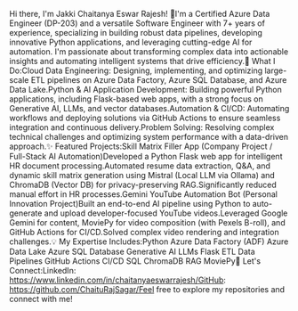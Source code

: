Hi there, I'm Jakki Chaitanya Eswar Rajesh! 👋I'm a Certified Azure Data Engineer (DP-203) and a versatile Software Engineer with 7+ years of experience, specializing in building robust data pipelines, developing innovative Python applications, and leveraging cutting-edge AI for automation. I'm passionate about transforming complex data into actionable insights and automating intelligent systems that drive efficiency.🚀 What I Do:Cloud Data Engineering: Designing, implementing, and optimizing large-scale ETL pipelines on Azure Data Factory, Azure SQL Database, and Azure Data Lake.Python & AI Application Development: Building powerful Python applications, including Flask-based web apps, with a strong focus on Generative AI, LLMs, and vector databases.Automation & CI/CD: Automating workflows and deploying solutions via GitHub Actions to ensure seamless integration and continuous delivery.Problem Solving: Resolving complex technical challenges and optimizing system performance with a data-driven approach.✨ Featured Projects:Skill Matrix Filler App (Company Project / Full-Stack AI Automation)Developed a Python Flask web app for intelligent HR document processing.Automated resume data extraction, Q&A, and dynamic skill matrix generation using Mistral (Local LLM via Ollama) and ChromaDB (Vector DB) for privacy-preserving RAG.Significantly reduced manual effort in HR processes.Gemini YouTube Automation Bot (Personal Innovation Project)Built an end-to-end AI pipeline using Python to auto-generate and upload developer-focused YouTube videos.Leveraged Google Gemini for content, MoviePy for video composition (with Pexels B-roll), and GitHub Actions for CI/CD.Solved complex video rendering and integration challenges.💡 My Expertise Includes:Python Azure Data Factory (ADF) Azure Data Lake Azure SQL Database Generative AI LLMs Flask ETL Data Pipelines GitHub Actions CI/CD SQL ChromaDB RAG MoviePy🤝 Let's Connect:LinkedIn: https://www.linkedin.com/in/chaitanyaeswarrajesh/GitHub: https://github.com/ChaituRajSagar/Feel free to explore my repositories and connect with me!
